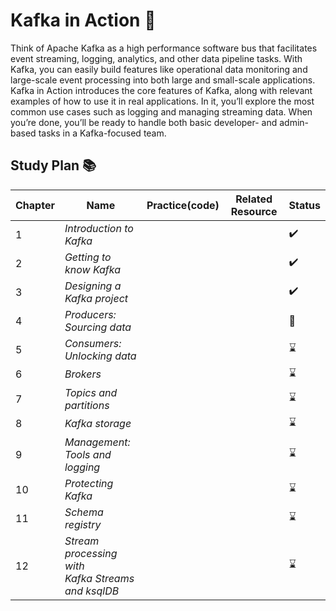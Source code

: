 # Kafka in Action :link:
Think of Apache Kafka as a high performance software bus that facilitates event streaming, logging, analytics, and other data pipeline tasks. With Kafka, you can easily build features like operational data monitoring and large-scale event processing into both large and small-scale applications.
Kafka in Action introduces the core features of Kafka, along with relevant examples of how to use it in real applications. In it, you’ll explore the most common use cases such as logging and managing streaming data. When you’re done, you’ll be ready to handle both basic developer- and admin-based tasks in a Kafka-focused team.

## Study Plan 📚
|Chapter|Name|Practice(code)|Related Resource|Status|
|-------|----|--------------|----------------|------|
|1|_Introduction to Kafka_|||:heavy_check_mark:|
|2|_Getting to know Kafka_|||:heavy_check_mark:|
|3|_Designing a Kafka project_|||:heavy_check_mark:|
|4|_Producers: Sourcing data_|||:book:|
|5|_Consumers: Unlocking data_|||:hourglass:|
|6|_Brokers_|||:hourglass:|
|7|_Topics and partitions_|||:hourglass:|
|8|_Kafka storage_|||:hourglass:|
|9|_Management: </br> Tools and logging_|||:hourglass:|
|10|_Protecting Kafka_|||:hourglass:|
|11|_Schema registry_|||:hourglass:|
|12|_Stream processing with </br> Kafka Streams and ksqlDB_|||:hourglass:|



